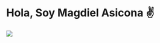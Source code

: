 <div aling="center">
  <h1 aling="center"> Hola, Soy Magdiel Asicona ✌️</h1>
  <img src="https://www.bing.com/images/create/a-programmer-coding-with-neon-lights-in-the-backgr/1-656833ca4a684fca80d450f7226ab1ce?id=mj%2BgglR%2B2%2B1%2B%2FTAXOYEdcQ%3D%3D&view=detailv2&idpp=genimg&noidpclose=1&form=SYDBIC">
</div>
